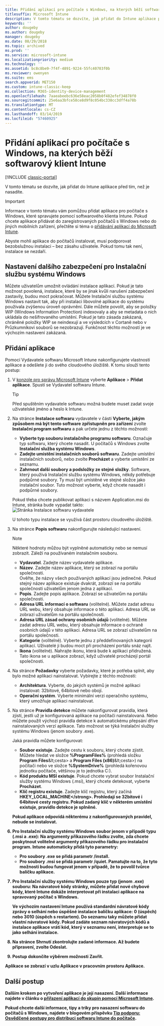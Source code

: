 ```yaml
---
title: Přidání aplikací pro počítače s Windows, na kterých běží softwarový klient Intune
titlesuffix: Microsoft Intune
description: V tomto tématu se dozvíte, jak přidat do Intune aplikace pro počítače s Windows před tím, než je nasadíte.
keywords: ''
author: dougeby
ms.author: dougeby
manager: dougeby
ms.date: 08/29/2018
ms.topic: archived
ms.prod: ''
ms.service: microsoft-intune
ms.localizationpriority: medium
ms.technology: ''
ms.assetid: bc8c8be9-7f4f-4891-9224-55fc40703f0b
ms.reviewer: owenyen
ms.suite: ems
search.appverid: MET150
ms.custom: intune-classic-keep
ms.collection: M365-identity-device-management
ms.openlocfilehash: 7aaeabeebc636e58eac2058b0f482efef34878f0
ms.sourcegitcommit: 25e6aa3bfce58ce8d9f8c054bc338cc3dff4a78b
ms.translationtype: MT
ms.contentlocale: cs-CZ
ms.lasthandoff: 03/14/2019
ms.locfileid: "57460925"
---
```

# <a name="add-apps-for-windows-pcs-that-run-the-intune-software-client"></a>Přidání aplikací pro počítače s Windows, na kterých běží softwarový klient Intune

[!INCLUDE [classic-portal](includes/classic-portal.md)]

V tomto tématu se dozvíte, jak přidat do Intune aplikace před tím, než je nasadíte.

> [!IMPORTANT]
> Informace v tomto tématu vám pomůžou přidat aplikace pro počítače s Windows, které spravujete pomocí softwarového klienta Intune. Pokud chcete aplikace přidávat do zaregistrovaných počítačů s Windows nebo do jiných mobilních zařízení, přečtěte si téma o [přidávání aplikací do Microsoft Intune](apps-add.md).

Abyste mohli aplikace do počítačů instalovat, musí podporovat bezobslužnou instalaci – bez zásahu uživatele. Pokud tomu tak není, instalace se nezdaří.

## <a name="additional-security-settings-for-windows-installer"></a>Nastavení dalšího zabezpečení pro Instalační službu systému Windows
Můžete uživatelům umožnit ovládání instalace aplikací. Pokud je tato možnost povolená, instalace, které by se jinak kvůli narušení zabezpečení zastavily, budou moct pokračovat. Můžete Instalační službu systému Windows nastavit tak, aby při instalaci libovolné aplikace do systému používala zvýšenou úroveň oprávnění. Dále můžete povolit, aby se položky WIP (Windows Information Protection) indexovaly a aby se metadata o nich ukládala do nešifrovaného umístění. Pokud je tato zásada zakázaná, chráněné položky WIP se neindexují a ve výsledcích v Cortaně nebo v Průzkumníkovi souborů se nezobrazují. Funkčnost těchto možností je ve výchozím nastavení zakázaná. 

## <a name="add-the-app"></a>Přidání aplikace
Pomocí Vydavatele softwaru Microsoft Intune nakonfigurujete vlastnosti aplikace a odešlete ji do svého cloudového úložiště. K tomu slouží tento postup:

1. V [konzole pro správu Microsoft Intune](https://manage.microsoft.com) vyberte **Aplikace** &gt; **Přidat aplikace**. Spustí se Vydavatel softwaru Intune.

   > [!TIP]
   > Před spuštěním vydavatele softwaru možná budete muset zadat svoje uživatelské jméno a heslo k Intune.

2. Na stránce **Instalace softwaru** vydavatele v části **Vyberte, jakým způsobem má být tento software zpřístupněn pro zařízení** zvolte **Instalační program softwaru** a pak určete jednu z těchto možností:

   - **Vyberte typ souboru instalačního programu softwaru**. Označuje typ softwaru, který chcete nasadit. U počítačů s Windows zvolte **Instalační služba systému Windows**.
   - **Zadejte umístění instalačních souborů softwaru**. Zadejte umístění instalačních souborů, nebo zvolte **Procházet** a vyberte umístění ze seznamu.
   - **Zahrnout další soubory a podsložky ze stejné složky**. Software, který používá Instalační službu systému Windows, někdy potřebuje podpůrné soubory. Ty musí být umístěné ve stejné složce jako instalační soubor. Tuto možnost vyberte, když chcete nasadit i podpůrné soubory.

   Pokud třeba chcete publikovat aplikaci s názvem Application.msi do Intune, stránka bude vypadat takto: ![Stránka Instalace softwaru vydavatele](media/publisher-for-pc.png)

   U tohoto typu instalace se využívá část prostoru cloudového úložiště.

3. Na stránce **Popis softwaru** nakonfigurujte následující nastavení.

   > [!NOTE]
   > Některé hodnoty můžou být vyplněné automaticky nebo se nemusí zobrazit. Záleží na používaném instalačním souboru.

   - **Vydavatel**. Zadejte název vydavatele aplikace.
   - **Název**. Zadejte název aplikace, který se zobrazí na portálu společnosti.<br />Ověřte, že názvy všech používaných aplikací jsou jedinečné. Pokud stejný název aplikace existuje dvakrát, zobrazí se na portálu společnosti uživatelům jenom jedna z aplikací.
   - **Popis**. Zadejte popis aplikace. Zobrazí se uživatelům na portálu společnosti.
   - **Adresa URL informací o softwaru** (volitelné). Můžete zadat adresu URL webu, který obsahuje informace o této aplikaci. Adresa URL se zobrazí uživatelům na portálu společnosti.
   - **Adresa URL zásad ochrany osobních údajů** (volitelné). Můžete zadat adresu URL webu, který obsahuje informace o ochraně osobních údajů v této aplikaci. Adresa URL se zobrazí uživatelům na portálu společnosti.
   - **Kategorie** (volitelné). Vyberte jednu z předdefinovaných kategorií aplikací. Uživatelé ji budou moct při procházení portálu snáz najít.
   - **Ikona** (volitelné). Nahrajte ikonu, která bude k aplikaci přidružená. Tato ikona se u aplikace zobrazí, když uživatelé procházejí portál společnosti.

4. Na stránce **Požadavky** vyberte požadavky, které je potřeba splnit, aby bylo možné aplikaci nainstalovat. Vybírejte z těchto možností:

   - **Architektura**. Vyberte, do jakých systémů je možné aplikaci instalovat: 32bitové, 64bitové nebo obojí.
   - **Operační systém**. Vyberte minimální verzi operačního systému, který umožňuje aplikaci nainstalovat.

5. Na stránce **Pravidla detekce** můžete nakonfigurovat pravidla, která zjistí, jestli už je konfigurovaná aplikace na počítači nainstalovaná. Nebo můžete použít výchozí pravidla detekce k automatickému přepsání dříve nainstalovaných verzí aplikace. Tato možnost se týká Instalační služby systému Windows (jenom soubory .exe).

   Jaká pravidla můžete konfigurovat:
   - **Soubor existuje**. Zadejte cestu k souboru, který chcete zjistit. Můžete hledat ve složce **%ProgramFiles%** (prohledá složku **Program Files**\&lt;cesta&gt; a **Program Files (x86)**\&lt;cesta&gt;) na počítači nebo ve složce **%SystemDrive%** (prohledá kořenovou jednotku počítače, většinou je to jednotka C:).
   - **Kód produktu MSI existuje**. Pokud chcete vybrat soubor Instalační služby systému Windows (.msi), který chcete detekovat, vyberte **Procházet**.
   - <strong>Klíč registru existuje</strong>. Zadejte klíč registru, který začíná <strong>HKEY_LOCAL_MACHINE\</strong>. Prohledají se 32bitové i 64bitové cesty registru. Pokud zadaný klíč v některém umístění existuje, pravidlo detekce je splněné.

   Pokud aplikace odpovídá některému z nakonfigurovaných pravidel, nebude se instalovat.

6. Pro **Instalační služby systému Windows** soubor jenom v případě typu (.msi a .exe): Na **argumenty příkazového řádku** zvolte, zda chcete poskytnout volitelné argumenty příkazového řádku pro instalační program.
   Intune automaticky přidá tyto parametry:
   - Pro soubory .exe se přidá parametr **/install**.
   - Pro soubory .msi se přidá parametr **/quiet**.
   Pamatujte na to, že tyto možnosti budou fungovat jenom v případě, že to povolil tvůrce balíčku aplikace.

7. Pro **Instalační služby systému Windows** pouze typ (jenom .exe) souboru: Na **návratové kódy** stránky, můžete přidat nové chybové kódy, které Intune dokáže interpretovat při instalaci aplikace na spravovaný počítač s Windows.

   Ve výchozím nastavení Intune používá standardní návratové kódy zprávy o selhání nebo úspěšné instalace balíčku aplikace: **0** (úspěch) nebo **3010** (úspěch s restartem). Do seznamu taky můžete přidat vlastní návratové kódy. Pokud zadáte seznam návratových kódů a instalace aplikace vrátí kód, který v seznamu není, interpretuje se to jako selhání instalace.

8. Na stránce **Shrnutí** zkontrolujte zadané informace. Až budete připravení, zvolte **Odeslat**.

9. Postup dokončíte výběrem možnosti **Zavřít**.

Aplikace se zobrazí v uzlu **Aplikace** v pracovním prostoru **Aplikace**.

## <a name="next-steps"></a>Další postup

Dalším krokem po vytvoření aplikace je její nasazení. Další informace najdete v článku o [přiřazení aplikací do skupin pomocí Microsoft Intune](apps-deploy.md).

Pokud chcete další informace, tipy a triky pro nasazení softwaru do počítačů s Windows, najdete v blogovém příspěvku [Tip podporu: Osvědčené postupy pro distribuci softwaru Intune do počítače](https://blogs.technet.microsoft.com/intunesupport/2016/06/13/support-tip-best-practices-for-intune-software-distribution-to-pcs/).
